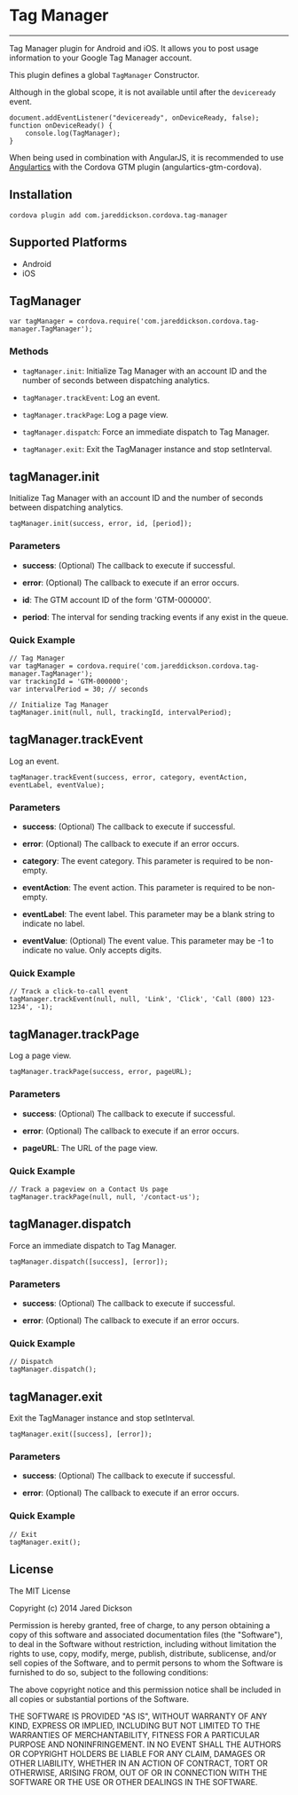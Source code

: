 # Tag Manager

---

Tag Manager plugin for Android and iOS. It allows you to post usage information to your Google Tag Manager account.

This plugin defines a global `TagManager` Constructor.

Although in the global scope, it is not available until after the `deviceready` event.

    document.addEventListener("deviceready", onDeviceReady, false);
    function onDeviceReady() {
        console.log(TagManager);
    }

When being used in combination with AngularJS, it is recommended to use [Angulartics](https://luisfarzati.github.io/angulartics/) with the Cordova GTM plugin (angulartics-gtm-cordova).

## Installation

    cordova plugin add com.jareddickson.cordova.tag-manager

## Supported Platforms

- Android
- iOS

## TagManager

    var tagManager = cordova.require('com.jareddickson.cordova.tag-manager.TagManager');

### Methods

- `tagManager.init`: Initialize Tag Manager with an account ID and the number of seconds between dispatching analytics.

- `tagManager.trackEvent`: Log an event.

- `tagManager.trackPage`: Log a page view.

- `tagManager.dispatch`: Force an immediate dispatch to Tag Manager.

- `tagManager.exit`: Exit the TagManager instance and stop setInterval.


## tagManager.init

Initialize Tag Manager with an account ID and the number of seconds between dispatching analytics.

    tagManager.init(success, error, id, [period]);

### Parameters

- __success__: (Optional) The callback to execute if successful.

- __error__: (Optional) The callback to execute if an error occurs.

- __id__: The GTM account ID of the form 'GTM-000000'.

- __period__: The interval for sending tracking events if any exist in the queue.

### Quick Example

    // Tag Manager
    var tagManager = cordova.require('com.jareddickson.cordova.tag-manager.TagManager');
    var trackingId = 'GTM-000000';
    var intervalPeriod = 30; // seconds

    // Initialize Tag Manager
    tagManager.init(null, null, trackingId, intervalPeriod);

## tagManager.trackEvent

Log an event.

    tagManager.trackEvent(success, error, category, eventAction, eventLabel, eventValue);

### Parameters

- __success__: (Optional) The callback to execute if successful.

- __error__: (Optional) The callback to execute if an error occurs.

- __category__: The event category. This parameter is required to be non-empty.

- __eventAction__: The event action. This parameter is required to be non-empty.

- __eventLabel__: The event label. This parameter may be a blank string to indicate no label.

- __eventValue__: (Optional) The event value. This parameter may be -1 to indicate no value. Only accepts digits.

### Quick Example

    // Track a click-to-call event
    tagManager.trackEvent(null, null, 'Link', 'Click', 'Call (800) 123-1234', -1);

## tagManager.trackPage

Log a page view.

    tagManager.trackPage(success, error, pageURL);

### Parameters

- __success__: (Optional) The callback to execute if successful.

- __error__: (Optional) The callback to execute if an error occurs.

- __pageURL__: The URL of the page view.

### Quick Example

    // Track a pageview on a Contact Us page
    tagManager.trackPage(null, null, '/contact-us');

## tagManager.dispatch

Force an immediate dispatch to Tag Manager.

    tagManager.dispatch([success], [error]);

### Parameters

- __success__: (Optional) The callback to execute if successful.

- __error__: (Optional) The callback to execute if an error occurs.

### Quick Example

    // Dispatch
    tagManager.dispatch();

## tagManager.exit

Exit the TagManager instance and stop setInterval.

    tagManager.exit([success], [error]);

### Parameters

- __success__: (Optional) The callback to execute if successful.

- __error__: (Optional) The callback to execute if an error occurs.

### Quick Example

    // Exit
    tagManager.exit();


## License ##

The MIT License

Copyright (c) 2014 Jared Dickson

Permission is hereby granted, free of charge, to any person obtaining a copy
of this software and associated documentation files (the "Software"), to deal
in the Software without restriction, including without limitation the rights
to use, copy, modify, merge, publish, distribute, sublicense, and/or sell
copies of the Software, and to permit persons to whom the Software is
furnished to do so, subject to the following conditions:

The above copyright notice and this permission notice shall be included in
all copies or substantial portions of the Software.

THE SOFTWARE IS PROVIDED "AS IS", WITHOUT WARRANTY OF ANY KIND, EXPRESS OR
IMPLIED, INCLUDING BUT NOT LIMITED TO THE WARRANTIES OF MERCHANTABILITY,
FITNESS FOR A PARTICULAR PURPOSE AND NONINFRINGEMENT. IN NO EVENT SHALL THE
AUTHORS OR COPYRIGHT HOLDERS BE LIABLE FOR ANY CLAIM, DAMAGES OR OTHER
LIABILITY, WHETHER IN AN ACTION OF CONTRACT, TORT OR OTHERWISE, ARISING FROM,
OUT OF OR IN CONNECTION WITH THE SOFTWARE OR THE USE OR OTHER DEALINGS IN
THE SOFTWARE.
